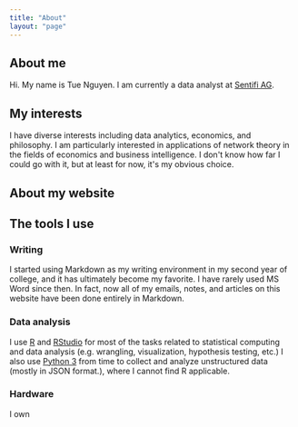 ```yaml
---
title: "About"
layout: "page"
---
```


## About me

Hi. My name is Tue Nguyen. I am currently a data analyst at [Sentifi AG](https://sentifi.com). 

## My interests

I have diverse interests including data analytics, economics, and philosophy. I am particularly interested in applications of network theory in the fields of economics and business intelligence. I don't know how far I could go with it, but at least for now, it's my obvious choice.

## About my website

## The tools I use

### Writing
 I started using Markdown as my writing environment in my second year of college, and it has ultimately become my favorite. I have rarely used MS Word since then. In fact, now all of my emails, notes, and articles on this website have been done entirely in Markdown.

### Data analysis
I use [R](https://cran.r-project.org/) and [RStudio](https://rstudio.com) for most of the tasks related to statistical computing and data analysis (e.g. wrangling, visualization, hypothesis testing, etc.) I also use [Python 3](https://www.python.org/) from time to collect and analyze unstructured data (mostly in JSON format.), where I cannot find R applicable.



### Hardware

I own 